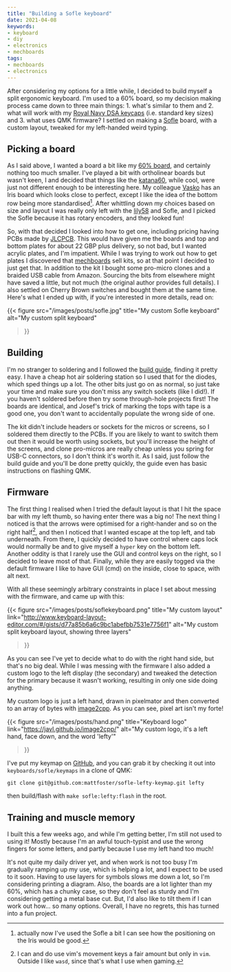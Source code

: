 ```yaml
---
title: "Building a Sofle keyboard"
date: 2021-04-08
keywords:
- keyboard
- diy
- electronics
- mechboards
tags:
- mechboards
- electronics
---
```


After considering my options for a little while, I decided to build myself a
split ergonomic keyboard.  I'm used to a 60% board, so my decision making
process came down to three main things: 1. what's similar to them and 2. what
will work with my [Royal Navy DSA
keycaps](http://www.mechsupply.co.uk/product/dsa-royal-navy) (i.e. standard key
sizes) and 3. what uses QMK firmware? I settled on making a
[Sofle](https://josef-adamcik.cz/electronics/let-me-introduce-you-sofle-keyboard-split-keyboard-based-on-lily58.html)
board, with a custom layout, tweaked for my left-handed weird typing.

## Picking a board

As I said above, I wanted a board a bit like my [60%
board](https://github.com/mattfoster/gh60-satan-keymap), and certainly nothing
too much smaller. I've played a bit with ortholinear boards but wasn't keen, I
and decided that things like the
[katana60](http://xahlee.info/kbd/katana60_keyboard.html), while cool, were
just not different enough to be interesting here. My colleague
[Vasko](https://skozl.com/) has an Iris board which looks close to perfect,
except I like the idea of the bottom row being more standardised[^1]. After
whittling down my choices based on size and layout I was really only left with
the [lily58](https://github.com/kata0510/Lily58) and Sofle, and I picked the
Sofle because it has rotary encoders, and they looked fun!

So, with that decided I looked into how to get one, including pricing having
PCBs made by [JLCPCB](Https://jlcpcb.com). This would have given me the boards
and top and bottom plates for about 22 GBP plus delivery, so not bad, but I
wanted acrylic plates, and I'm impatient. While I was trying to work out how to
get plates I discovered that
[mechboards](https://mechboards.co.uk/shop/kits/sofle-kit/) sell kits, so at
that point I decided to just get that. In addition to the kit I bought some
pro-micro clones and a braided USB cable from Amazon. Sourcing the bits from
elsewhere might have saved a little, but not much (the original author provides
full details). I also settled on Cherry Brown switches and bought them at the
same time. Here's what I ended up with, if you're interested in more details,
read on: 

{{< figure src="/images/posts/sofle.jpg" 
    title="My custom Sofle keyboard"
    alt="My custom split keyboard"
>}}

## Building

I'm no stranger to soldering and I followed the [build
guide](https://josef-adamcik.cz/electronics/soflekeyboard-build-log-and-build-guide.html),
finding it pretty easy. I have a cheap hot air soldering station so I used that
for the diodes, which sped things up a lot. The other bits just go on as
normal, so just take your time and make sure you don't miss any switch
sockets (like I did!). If you haven't soldered before then try some
through-hole projects first! The boards are identical, and Josef's trick of
marking the tops with tape is a good one, you don't want to accidentally
populate the wrong side of one.

The kit didn't include headers or sockets for the micros or screens, so I
soldered them directly to the PCBs. If you are likely to want to switch them
out then it would be worth using sockets, but you'll increase the height of the
screens, and clone pro-micros are really cheap unless you spring for USB-C
connectors, so I don't think it's worth it. As I said, just follow the build
guide and you'll be done pretty quickly, the guide even has basic instructions
on flashing QMK.

## Firmware

The first thing I realised when I tried the default layout is that I hit the
space bar with my left thumb, so having enter there was a big no! The next
thing I noticed is that the arrows were optimised for a right-hander and so on
the right half[^2], and then I noticed that I wanted escape at the top left,
and tab underneath. From there, I quickly decided to have control where caps
lock would normally be and to give myself a `hyper` key on the bottom left.
Another oddity is that I rarely use the GUI and control keys on the right, so I
decided to leave most of that. Finally, while they are easily togged via the
default firmware I like to have GUI (cmd) on the inside, close to space, with
alt next.

With all these seemingly arbitrary constraints in place I set about messing
with the firmware, and came up with this:

{{< figure src="/images/posts/soflekeyboard.png" 
    title="My custom layout"
    link="http://www.keyboard-layout-editor.com/#/gists/d77a85b6a6c9bc1abefbb7531e7756f1"
    alt="My custom split keyboard layout, showing three layers"
>}}

As you can see I've yet to decide what to do with the right hand side, but
that's no big deal. While I was messing with the firmware I also added a custom
logo to the left display (the secondary) and tweaked the detection for the
primary because it wasn't working, resulting in only one side doing anything.

My custom logo is just a left hand, drawn in pixelmator and then converted to
an array of bytes with [image2cpp](https://javl.github.io/image2cpp/). As you
can see, pixel art isn't my forte!

{{< figure src="/images/posts/hand.png"
    title="Keyboard logo"
    link="https://javl.github.io/image2cpp/"
    alt="My custom logo, it's a left hand, face down, and the word 'lefty'"
>}}

I've put my keymap on
[GitHub](https://github.com/mattfoster/sofle-lefty-keymap), and you can grab it
by checking it out into `keyboards/sofle/keymaps` in a clone of QMK:

```
git clone git@github.com:mattfoster/sofle-lefty-keymap.git lefty
```

then build/flash with `make sofle:lefty:flash` in the root.

## Training and muscle memory

I built this a few weeks ago, and while I'm getting better, I'm still not used
to using it! Mostly because I'm an awful touch-typist and use the wrong fingers
for some letters, and partly because I use my left hand too much! 

It's not quite my daily driver yet, and when work is not too busy I'm gradually
ramping up my use, which is helping a lot, and I expect to be used to it soon.
Having to use layers for symbols slows me down a lot, so I'm considering
printing a diagram. Also, the boards are a lot lighter than my 60%, which has a
chunky case, so they don't feel as sturdy and I'm considering getting a metal
base cut. But, I'd also like to tilt them if I can work out how... so many
options. Overall, I have no regrets, this has turned into a fun project.


[^1]: actually now I've used the Sofle a bit I can see how the positioning on the Iris would be good.
[^2]: I can and do use vim's movement keys a fair amount but only in `vim`. Outside I like `wasd`, since that's what I use when gaming.

